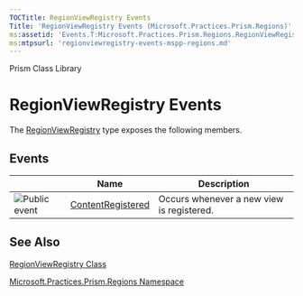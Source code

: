 ```yaml
---
TOCTitle: RegionViewRegistry Events
Title: 'RegionViewRegistry Events (Microsoft.Practices.Prism.Regions)'
ms:assetid: 'Events.T:Microsoft.Practices.Prism.Regions.RegionViewRegistry'
ms:mtpsurl: 'regionviewregistry-events-mspp-regions.md'
---
```


Prism Class Library

RegionViewRegistry Events
=========================

The [RegionViewRegistry](https://msdn.microsoft.com/library/microsoft.practices.prism.regions.regionviewregistry) type exposes the following members.

Events
------

<span id="eventTableToggle"></span>
<table>

<thead>
<tr class="header">
<th> </th>
<th>Name</th>
<th>Description</th>
</tr>
</thead>
<tbody>
<tr class="odd">
<td><img src="https://msdn.microsoft.com/en-us/Gg430909.pubevent(en-us,PandP.50).gif" title="Public event" /></td>
<td><a href="https://msdn.microsoft.com/library/microsoft.practices.prism.regions.regionviewregistry.contentregistered">ContentRegistered</a></td>
<td><div class="summary">
Occurs whenever a new view is registered.
</div></td>
</tr>
</tbody>
</table>

See Also
--------


[RegionViewRegistry Class](https://msdn.microsoft.com/library/microsoft.practices.prism.regions.regionviewregistry)

[Microsoft.Practices.Prism.Regions Namespace](https://msdn.microsoft.com/library/microsoft.practices.prism.regions)
